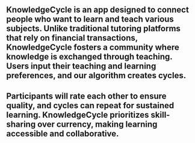 ## KnowledgeCycle is an app designed to connect people who want to learn and teach various subjects. Unlike traditional tutoring platforms that rely on financial transactions, KnowledgeCycle fosters a community where knowledge is exchanged through teaching. Users input their teaching and learning preferences, and our algorithm creates cycles.
## Participants will rate each other to ensure quality, and cycles can repeat for sustained learning. KnowledgeCycle prioritizes skill-sharing over currency, making learning accessible and collaborative.

